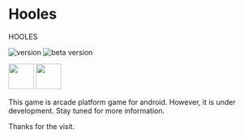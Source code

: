 # Hooles
HOOLES

![version](https://img.shields.io/badge/Version-0.1-red)
![beta version](https://img.shields.io/badge/Status-Beta-important)

[<img src="https://play-lh.googleusercontent.com/_izQECYds_kH0tYt-L3kaDPeKvM7zi1UKEBiwHvBPIqd2PJg_MBz4WmuGhqE5QQpWQ=s180-rw" height="50">](https://play.google.com/store/apps/details?id=com.CreaWareStudio.Hooles&hl=tr&gl=US)
[<img src="https://www.nicepng.com/png/full/127-1274512_unity-transparent-white-png-unity.png" height="50">](https://unity.com/)


This game is arcade platform game for android. However, it is under development. Stay tuned for more information.

Thanks for the visit.


